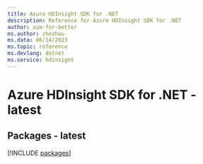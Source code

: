 ```yaml
---
title: Azure HDInsight SDK for .NET
description: Reference for Azure HDInsight SDK for .NET
author: aim-for-better
ms.author: zhezhou
ms.data: 06/14/2023
ms.topic: reference
ms.devlang: dotnet
ms.service: hdinsight
---
```

# Azure HDInsight SDK for .NET - latest
## Packages - latest
[!INCLUDE [packages](hdinsight-index.md)]